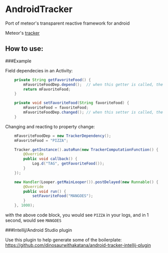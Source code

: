 AndroidTracker
==============

Port of meteor's transparent reactive framework for android

Meteor's [tracker](https://github.com/meteor/meteor/blob/devel/packages/tracker/tracker.js)

How to use:
-----------

###Example

Field dependecies in an Activity:

```java 
    private String getFavoriteFood() {
        mFavoriteFoodDep.depend();  // when this getter is called, the dependecy is added to the tracker
        return mFavoriteFood;
    }

    private void setFavoriteFood(String favoriteFood) {
        mFavoriteFood = favoriteFood;
        mFavoriteFoodDep.changed(); // when this setter is called, the dependecy is notified that the property has changed
    }
```

Changing and reacting to property change:
    
```java 
    mFavoriteFoodDep = new TrackerDependency();
    mFavoriteFood = "PIZZA";

    Tracker.getInstance().autoRun(new TrackerComputationFunction() {
        @Override
        public void callback() {
            Log.d("TAG", getFavoriteFood());
        }
    });

    new Handler(Looper.getMainLooper()).postDelayed(new Runnable() {
        @Override
        public void run() {
            setFavoriteFood("MANGOES");
        }
    }, 1000);
```

with the above code block, you would see `PIZZA` in your logs, and in 1 second, would see `MANGOES`

###Intellij/Android Studio plugin

Use this plugin to help generate some of the boilerplate: https://github.com/dinosaurwithakatana/android-tracker-intellij-plugin
